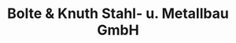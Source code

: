 ---
title: "Bolte & Knuth Stahl- u. Metallbau GmbH"
url: /halver/bolte-und-knuth-stahl-u-metallbau-gmbh/
shop: Basteln
---